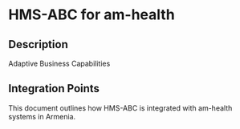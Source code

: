 # HMS-ABC for am-health

## Description

Adaptive Business Capabilities

## Integration Points

This document outlines how HMS-ABC is integrated with am-health systems in Armenia.
